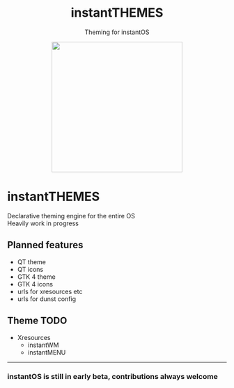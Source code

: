 <div align="center">
    <h1>instantTHEMES</h1>
    <p>Theming for instantOS</p>
    <img width="300" height="300" src="https://raw.githubusercontent.com/instantOS/instantLOGO/master/png/theme.png">
</div>

# instantTHEMES

Declarative theming engine for the entire OS  
Heavily work in progress

## Planned features

- QT theme
- QT icons
- GTK 4 theme
- GTK 4 icons
- urls for xresources etc
- urls for dunst config

## Theme TODO

- Xresources
  - instantWM
  - instantMENU

--------

### instantOS is still in early beta, contributions always welcome
